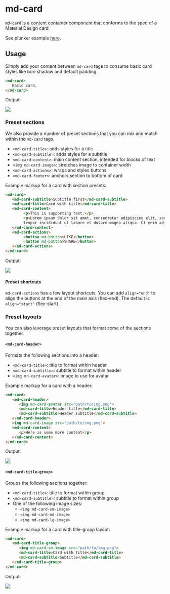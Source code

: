 # md-card

`md-card` is a content container component that conforms to the spec of a Material Design card.

See plunker example [here](http://plnkr.co/edit/pkUNGMXPcf8RXKapXNXQ?p=preview).

## Usage

Simply add your content between `md-card` tags to consume basic card styles like box-shadow and default padding.

```html
<md-card>
   Basic card.
</md-card>
```

Output:

<img src="https://material.angularjs.org/material2_assets/cards/basic-card-min.png">

### Preset sections 

We also provide a number of preset sections that you can mix and match within the `md-card` tags. 

  * `<md-card-title>`: adds styles for a title
  * `<md-card-subtitle>`: adds styles for a subtitle
  * `<md-card-content>`: main content section, intended for blocks of text
  * `<img md-card-image>`: stretches image to container width
  * `<md-card-actions>`: wraps and styles buttons
  * `<md-card-footer>`: anchors section to bottom of card

Example markup for a card with section presets:

```html
<md-card>
   <md-card-subtitle>Subtitle first</md-card-subtitle>
   <md-card-title>Card with title</md-card-title>   
   <md-card-content>
        <p>This is supporting text.</p>
        <p>Lorem ipsum dolor sit amet, consectetur adipiscing elit, sed do 
        tempor incididunt ut labore et dolore magna aliqua. Ut enim ad</p>
   </md-card-content>
   <md-card-actions>
        <button md-button>LIKE</button>
        <button md-button>SHARE</button>
   </md-card-actions>
</md-card>
```

Output:

<img src="https://material.angularjs.org/material2_assets/cards/sections-card-min.png">

#### Preset shortcuts

`md-card-actions` has a few layout shortcuts. You can add `align="end"` to align the buttons at the end of
the main axis (flex-end). The default is `align="start"` (flex-start).

### Preset layouts

You can also leverage preset layouts that format some of the sections together.

#### `<md-card-header>`

Formats the following sections into a header:

  * `<md-card-title>`: title to format within header
  * `<md-card-subtitle>`: subtitle to format within header
  * `<img md-card-avatar>`: image to use for avatar
    
Example markup for a card with a header:

```html
<md-card>
   <md-card-header>
      <img md-card-avatar src="path/to/img.png">
      <md-card-title>Header title</md-card-title>
      <md-card-subtitle>Header subtitle</md-card-subtitle>
   </md-card-header>
   <img md-card-image src="path/to/img.png">
   <md-card-content>
      <p>Here is some more content</p>
   </md-card-content>
</md-card>
```

Output:

<img src="https://material.angularjs.org/material2_assets/cards/header-card-min.png">    
    
#### `<md-card-title-group>`

Groups the following sections together:

  * `<md-card-title>`: title to format within group
  * `<md-card-subtitle>`: subtitle to format within group
  * One of the following image sizes:
    * `<img md-card-sm-image>`
    * `<img md-card-md-image>`
    * `<img md-card-lg-image>`

Example markup for a card with title-group layout:

```html
<md-card>
   <md-card-title-group>
      <img md-card-sm-image src="path/to/img.png">
      <md-card-title>Card with title</md-card-title>
      <md-card-subtitle>Subtitle</md-card-subtitle>
   </md-card-title-group>
</md-card>
```

Output:

<img src="https://material.angularjs.org/material2_assets/cards/title-group-card-min.png">